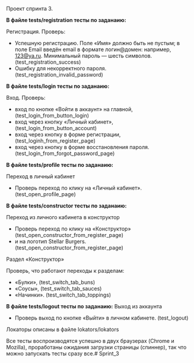 Проект спринта 3.

**В файле tests/registration тесты по заданаию:**

Регистрация.
Проверь:
* Успешную регистрацию. Поле «Имя» должно быть не пустым; в поле Email введён email в формате логин@домен: например, 123@ya.ru. Минимальный пароль — шесть символов. (test_registration_success)
* Ошибку для некорректного пароля. (test_registration_invalid_password)

**В файле tests/login тесты по заданаию:**

Вход.
Проверь:
* вход по кнопке «Войти в аккаунт» на главной, (test_login_from_button_login)
* вход через кнопку «Личный кабинет», (test_login_from_button_account)
* вход через кнопку в форме регистрации, (test_loginh_from_register_page)
* вход через кнопку в форме восстановления пароля.(test_login_from_forgot_password_page)

**В файле tests/profile тесты по заданаию:**

Переход в личный кабинет 

* Проверь переход по клику на «Личный кабинет». (test_open_profile_page)

**В файле tests/constructor тесты по заданаию:**

Переход из личного кабинета в конструктор 

* Проверь переход по клику на «Конструктор» (test_open_constructor_from_register_page)
* и на логотип Stellar Burgers. (test_open_constructor_from_register_page)

Раздел «Конструктор»

Проверь, что работают переходы к разделам:
* «Булки», (test_switch_tab_buns)
* «Соусы», (test_switch_tab_sauces)
* «Начинки». (test_switch_tab_toppings)

**В файле tests/logout тесты по заданаию:**
Выход из аккаунта
* Проверь выход по кнопке «Выйти» в личном кабинете. (test_logout)

Локаторы описаны в файле lokators/lokators

Все тесты воспроизводятся успешно в двух браузерах (Chrome и Mozilla), проработаны ожидания загрузки страницы (спиннер), так что можно запускать тесты сразу все.#   S p r i n t _ 3  
 